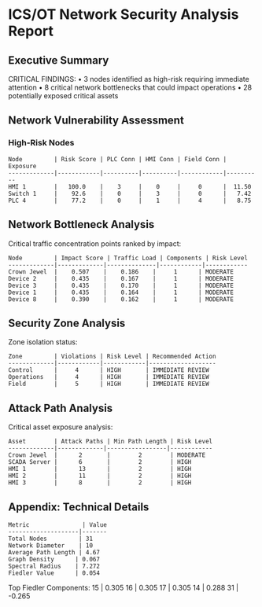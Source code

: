 # ICS/OT Network Security Analysis Report

## Executive Summary

CRITICAL FINDINGS:
• 3 nodes identified as high-risk requiring immediate attention
• 8 critical network bottlenecks that could impact operations
• 28 potentially exposed critical assets

## Network Vulnerability Assessment

### High-Risk Nodes
```
Node         | Risk Score | PLC Conn | HMI Conn | Field Conn | Exposure
-------------|------------|----------|----------|------------|----------
HMI 1        |   100.0    |    3     |    0     |     0      |  11.50  
Switch 1     |    92.6    |    0     |    3     |     0      |   7.42  
PLC 4        |    77.2    |    0     |    1     |     4      |   8.75  
```

## Network Bottleneck Analysis

Critical traffic concentration points ranked by impact:

```
Node         | Impact Score | Traffic Load | Components | Risk Level
-------------|-------------|--------------|------------|------------
Crown Jewel  |    0.507    |    0.186    |     1      | MODERATE  
Device 2     |    0.435    |    0.167    |     1      | MODERATE  
Device 3     |    0.435    |    0.170    |     1      | MODERATE  
Device 1     |    0.435    |    0.164    |     1      | MODERATE  
Device 8     |    0.390    |    0.162    |     1      | MODERATE  
```

## Security Zone Analysis

Zone isolation status:

```
Zone         | Violations | Risk Level | Recommended Action
-------------|------------|------------|-------------------
Control      |     4      | HIGH       | IMMEDIATE REVIEW
Operations   |     4      | HIGH       | IMMEDIATE REVIEW
Field        |     5      | HIGH       | IMMEDIATE REVIEW
```

## Attack Path Analysis

Critical asset exposure analysis:

```
Asset        | Attack Paths | Min Path Length | Risk Level
-------------|-------------|-----------------|------------
Crown Jewel  |      2       |        2        | MODERATE  
SCADA Server |      6       |        2        | HIGH      
HMI 1        |      13      |        2        | HIGH      
HMI 2        |      11      |        2        | HIGH      
HMI 3        |      8       |        2        | HIGH      
```

## Appendix: Technical Details

```
Metric               | Value
--------------------|-------
Total Nodes         | 31
Network Diameter    | 10
Average Path Length | 4.67
Graph Density      | 0.067
Spectral Radius    | 7.272
Fiedler Value      | 0.054
```
Top Fiedler Components:
15           | 0.305
16           | 0.305
17           | 0.305
14           | 0.288
31           | -0.265

```